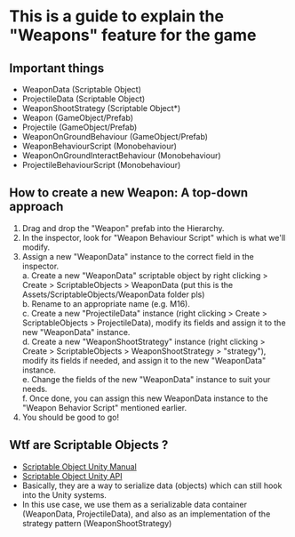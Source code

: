 # This is a guide to explain the "Weapons" feature for the game
## Important things
  - WeaponData (Scriptable Object)
  - ProjectileData (Scriptable Object)
  - WeaponShootStrategy (Scriptable Object*)
  - Weapon (GameObject/Prefab)
  - Projectile (GameObject/Prefab)
  - WeaponOnGroundBehaviour (GameObject/Prefab)
  - WeaponBehaviourScript (Monobehaviour)
  - WeaponOnGroundInteractBehaviour (Monobehaviour)
  - ProjectileBehaviourScript (Monobehaviour)
## How to create a new Weapon: A top-down approach
1. Drag and drop the "Weapon" prefab into the Hierarchy.
2. In the inspector, look for "Weapon Behaviour Script" which is what we'll modify.
4. Assign a new "WeaponData" instance to the correct field in the inspector.  
  a. Create a new "WeaponData" scriptable object by right clicking > Create > ScriptableObjects > WeaponData (put this is the Assets/ScriptableObjects/WeaponData folder pls)  
  b. Rename to an appropriate name (e.g. M16).  
  c. Create a new "ProjectileData" instance (right clicking > Create > ScriptableObjects > ProjectileData), modify its fields and assign it to the new "WeaponData" instance.  
  d. Create a new "WeaponShootStrategy" instance (right clicking > Create > ScriptableObjects > WeaponShootStrategy > "strategy"), modify its fields if needed, and assign it to the new "WeaponData" instance.  
  e. Change the fields of the new "WeaponData" instance to suit your needs.  
  f. Once done, you can assign this new WeaponData instance to the "Weapon Behavior Script" mentioned earlier.
5. You should be good to go!
## Wtf are Scriptable Objects ?
- [Scriptable Object Unity Manual](https://docs.unity3d.com/Manual/class-ScriptableObject.html)
- [Scriptable Object Unity API](https://docs.unity3d.com/ScriptReference/ScriptableObject.html)
- Basically, they are a way to serialize data (objects) which can still hook into the Unity systems.
- In this use case, we use them as a serializable data container (WeaponData, ProjectileData), and also as an implementation of the strategy pattern (WeaponShootStrategy)
